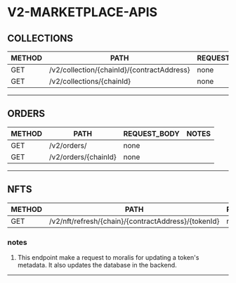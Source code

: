 # **V2-MARKETPLACE-APIS**

## **COLLECTIONS**

| METHOD | PATH                                       | REQUEST_BODY | NOTES |
| ------ | ------------------------------------------ | ------------ | ----- |
| GET    | /v2/collection/{chainId}/{contractAddress} | none         |       |
| GET    | /v2/collections/{chainId}                  | none         |       |

---

## **ORDERS**

| METHOD | PATH                 | REQUEST_BODY | NOTES |
| ------ | -------------------- | ------------ | ----- |
| GET    | /v2/orders/          | none         |       |
| GET    | /v2/orders/{chainId} | none         |       |

---

## **NFTS**

| METHOD | PATH                                                | REQUEST_BODY | NOTES |
| ------ | --------------------------------------------------- | ------------ | ----- |
| GET    | /v2/nft/refresh/{chain}/{contractAddress}/{tokenId} | none         | 1.    |

### notes

1. This endpoint make a request to moralis for updating a token's metadata. It also updates the database in the backend.

---

